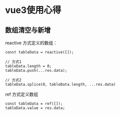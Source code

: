 # vue3使用心得

## 数组清空与新增

reactive 方式定义的数组：

```TS
const tableData = reactive([]);

// 方式1
tableData.length = 0;
tableData.push(...res.data);

// 方式2
tableData.splice(0, tableData.length, ...res.data)
```

ref 方式定义数组

```TS
const tableData = ref([]);
tableData.value = res.data;
```
